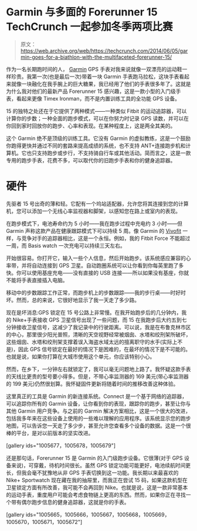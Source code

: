 # Garmin 与多面的 Forerunner 15 TechCrunch 一起参加冬季两项比赛

> 原文：<https://web.archive.org/web/https://techcrunch.com/2014/06/05/garmin-goes-for-a-biathlon-with-the-multifaceted-forerunner-15/>

作为一名长期跑时间的人， [Garmin](https://web.archive.org/web/20221006175758/https://beta.techcrunch.com/tag/Garmin) GPS 手表对我来说就像一双漂亮的运动鞋一样珍贵。我第一次(也是最后一次)带着一块 Garmin 手表跑马拉松，这块手表看起来就像一块融化在我手腕上的巨大糖果，我已经用了他们的手表很多年了。这就是为什么我对他们的最新产品 Forerunner 15 感兴趣，这是一款小型的入门级手表，看起来更像 Timex Ironman，而不是内置训练工具的全功能 GPS 设备。

15 的独特之处还在于它提供了两种模式——一种类似 Fitbit 的运动追踪器，可以计算你的步数；一种全面的跑步模式，可以在你努力时记录 GPS 读数，并可以在你回到家时回放你的跑步、心率和表现。在某种程度上，这是两全其美的。

这个 Garmin 绝不是顶级的训练工具。它没有 Garmin 的虚拟教练，这是一个鼓励你跑得更快并通过不同的套路来提高成绩的系统，也不支持 ANT+连接跑步机和计算机。它也只支持跑步或步行，不支持骑自行车或其他活动。简而言之，这是一款专用的跑步手表，花费不多，可以取代你的旧跑步手表和你的健身追踪器。

# 硬件

先驱者 15 号出奇的薄和轻。它配有一个坞站适配器，允许您将其连接到您的计算机，您可以添加一个无线心率监视器和脚架，以感知您在路上或室内的表现。

在跑步模式下，电池寿命约为 5 小时——我在跑步过程中充电约 3 小时——但 Garmin 声称这款产品在健康跟踪模式下可以持续 5 周。像 Garmin 的 [Vivofit](https://web.archive.org/web/20221006175758/https://beta.techcrunch.com/tag/Vivofit) 一样，与竞争对手的追踪器相比，这是一个永恒。例如，我的 Fitbit Force 不能超过一周，而 Basis watch 一次充电可以持续三天左右。

开始很容易。你打开它，输入一些个人信息，然后开始跑步。该系统感应兼容的心率带，并将自动连接到 GPS 卫星。自动跑圈系统可以让你看到你每英里跑了多快。你可以使用基座充电——没有直接的 USB 连接——所以如果没有基座，你就不能将手表直接插入电脑。

移动中的步数跟踪工作正常，而跑步机上的步数跟踪——我的步行桌——时好时坏。然而，总的来说，它很好地显示了我一天走了多少路。

现在是坏消息:GPS 锁定在 15 号公路上非常慢。在我开始跑步后的几分钟内，我的 Nike+手表接收 GPS 卫星信号出现了一些问题，而 15 在我跑步后大约五到七分钟接收卫星信号，这减少了我记录中的行驶距离。可以说，我是在布鲁克林市区的中心，那里很少阳光普照，清晰的天空视野经常被烟囱、水塔和绞刑架所破坏，这些烟囱、水塔和绞刑架支撑着误入海盗水域太远的擅离职守的水手(实际上不是)，因此 GPS 信号锁定在最好的情况下是困难的，在最坏的情况下是不可能的。也就是说，如果你打算在大城市使用这个单元，你应该特别小心。

然而，在乡下，一分钟左右就锁定了，我可以毫无问题地上路了。我怀疑这款手表的天线比更贵的型号要小得多。但是，不带心率监测器的 169 美元(带心率监测器的 199 美元)仍然很划算。我怀疑固件更新将随着时间的推移改善这种体验。

这里真正的工具是 Garmin 的新连接系统。Connect 是一个基于网络的追踪器，可以追踪你所有的 Garmin 设备，让你看到你的表现，跟踪你的跑步，甚至让你与其他 Garmin 用户竞争。与之前的 Garmin 解决方案相比，这是一个很大的改进，包括我多年来在这些设备上使用的一些难以理解的应用程序。该系统显示您的跑步地图，可以告诉您一天走了多少步，甚至允许您查看多个设备的数据。这是一个很棒的平台，是对以前版本的坚实改进。

[gallery ids="1005677，1005678，1005679"]

还是那句话，Forerunner 15 是 Garmin 的入门级跑步设备。它很薄(对于 GPS 设备来说)，可穿戴，待机时间很长。虽然 GPS 锁定功能可能更好，电池续航时间更长，但我会毫不犹豫地从非 GPS 手表切换到这一功能。我长期以来最喜欢的 Nike+ Sportwatch 现在藏在我的抽屉里，而我正在尝试 15 码，如果这款机型在卫星锁定方面有所改善，我可能不会再回到 Nike。也就是说，这是一款非常基本的运动手表，重度用户可能会考虑食物链上更高的东西。然而，如果你正在寻找一个带有偶尔跑步信息的健身追踪器，这就是你的手表。

[gallery ids="1005665，1005666，1005667，1005668，1005669，1005670，1005671，1005672"]